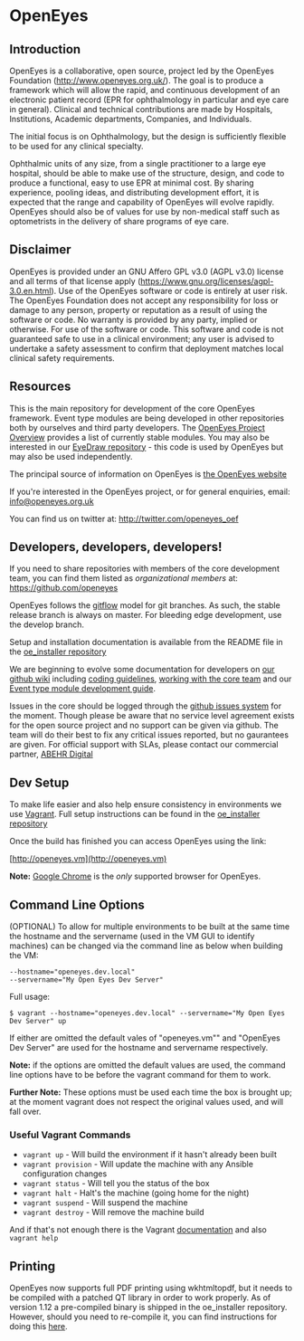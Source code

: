 OpenEyes
========

Introduction
------------

OpenEyes is a collaborative, open source, project led by the OpenEyes Foundation (http://www.openeyes.org.uk/). The goal is to produce a framework which will allow the rapid, and continuous development of an electronic patient record (EPR for ophthalmology in particular and eye care in general). Clinical and technical contributions are made by Hospitals, Institutions, Academic departments, Companies, and Individuals.

The initial focus is on Ophthalmology, but the design is sufficiently flexible to be used for any clinical specialty.

Ophthalmic units of any size, from a single practitioner to a large eye hospital, should be able to make use of the structure, design, and code to produce a functional, easy to use EPR at minimal cost. By sharing experience, pooling ideas, and distributing development effort, it is expected that the range and capability of OpenEyes will evolve rapidly. OpenEyes should also be of values for use by
non-medical staff such as optometrists in the delivery of share programs of eye care.

Disclaimer
----------
OpenEyes is provided under an GNU Affero GPL v3.0  (AGPL v3.0)  license and all terms of that license apply (https://www.gnu.org/licenses/agpl-3.0.en.html). Use of the OpenEyes software or code is entirely at user risk. The OpenEyes Foundation does not accept any responsibility for loss or damage to any person, property or reputation as a result of using the software or code. No warranty is provided by any party, implied or otherwise. For use of the software or code.  This software and code is not guaranteed safe to use in a clinical environment; any user is advised to undertake a safety assessment to confirm that deployment matches local clinical safety requirements. 

Resources
---------

This is the main repository for development of the core OpenEyes framework.  Event type modules are being developed in other repositories both by ourselves and third party developers.  The [OpenEyes Project Overview](https://github.com/openeyes/OpenEyes/wiki#project-overview) provides a list of currently stable modules.  You may also be interested in our [EyeDraw repository](https://github.com/openeyes/EyeDraw) - this code is used by OpenEyes but may also be used independently.

The principal source of information on OpenEyes is [the OpenEyes website](http://www.openeyes.org.uk)

If you're interested in the OpenEyes project, or for general enquiries, email: <info@openeyes.org.uk>

You can find us on twitter at: http://twitter.com/openeyes_oef

Developers, developers, developers!
-----------------------------------

If you need to share repositories with members of the core development team, you can find them listed as _organizational members_ at: <https://github.com/openeyes>

OpenEyes follows the [gitflow](http://nvie.com/posts/a-successful-git-branching-model/) model for git branches. As such, the stable release branch is always on master. For bleeding edge development, use the develop branch.

Setup and installation documentation is available from the README file in the [oe_installer repository](https://github.com/appertafoundation/oe_installer.)

We are beginning to evolve some documentation for developers on [our github wiki](https://github.com/appertafoundation/OpenEyes/wiki) including [coding guidelines](https://github.com/openeyes/appertafoundation/wiki/Coding-Guidelines), [working with the core team](https://github.com/openeyes/appertafoundation/wiki/Working-With-The-Core-Team) and our [Event type module development guide](https://github.com/openeyes/appertafoundation/wiki/Event-Type-Module-Development-Guide).

Issues in the core should be logged through the [github issues system](https://github.com/appertafoundation/OpenEyes/issues) for the moment.  Though please be aware that no service level agreement exists for the open source project and no support can be given via github. The team will do their best to fix any critical issues reported, but no gaurantees are given. For official support with SLAs, please contact our commercial partner, [ABEHR Digital](http://abehr.com)

Dev Setup
---------
To make life easier and also help ensure consistency in environments we use [Vagrant](http://vagrantup.com). Full setup instructions can be found in the [oe_installer repository](https://github.com/appertafoundation/oe_installer)

Once the build has finished you can access OpenEyes using the link:

[http://openeyes.vm](http://openeyes.vm)

**Note:** [Google Chrome](https://www.google.com/chrome/) is the *only* supported browser for OpenEyes.

## Command Line Options

(OPTIONAL) To allow for multiple environments to be built at the same time the hostname and the servername (used in the VM GUI to identify machines) can be changed via the command line as below when building the VM:

	--hostname="openeyes.dev.local"
	--servername="My Open Eyes Dev Server"

Full usage:

	$ vagrant --hostname="openeyes.dev.local" --servername="My Open Eyes Dev Server" up

If either are omitted the default vales of "openeyes.vm"" and "OpenEyes Dev Server" are used for the hostname and servername respectively.

**Note:** if the options are omitted the default values are used, the command line options have to be before the vagrant command for them to work.

**Further Note:** These options must be used each time the box is brought up; at the moment vagrant does not respect the original values used, and will fall over.

### Useful Vagrant Commands

* `vagrant up` - Will build the environment if it hasn't already been built
* `vagrant provision` - Will update the machine with any Ansible configuration changes
* `vagrant status` - Will tell you the status of the box
* `vagrant halt` - Halt's the machine (going home for the night)
* `vagrant suspend` - Will suspend the machine
* `vagrant destroy` - Will remove the machine build

And if that's not enough there is the Vagrant [documentation](https://www.vagrantup.com/docs/) and also `vagrant help`


Printing
--------

OpenEyes now supports full PDF printing using wkhtmltopdf, but it needs to be compiled with a patched QT library in order to work properly. As of version 1.12 a pre-compiled binary
is shipped in the oe_installer repository. However, should you need to re-compile it, you can find instructions for doing this [here](https://github.com/openeyes/appertafoundation/wiki/Compiling-WKHtmlToPDF-to-enable-PDF-printing).
